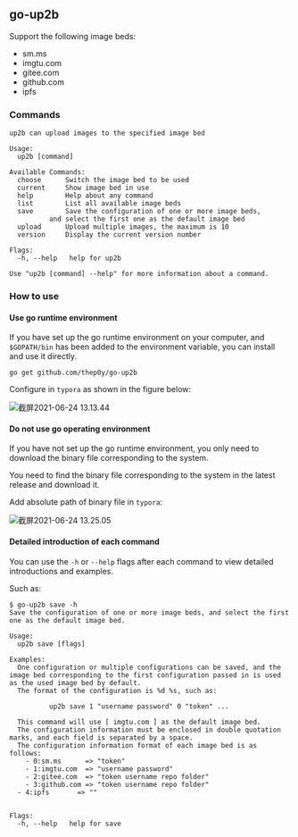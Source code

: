 ## go-up2b

Support the following image beds:
- sm.ms
- imgtu.com
- gitee.com
- github.com
- ipfs

### Commands

```
up2b can upload images to the specified image bed

Usage:
  up2b [command]

Available Commands:
  choose      Switch the image bed to be used
  current     Show image bed in use
  help        Help about any command
  list        List all available image beds
  save        Save the configuration of one or more image beds,
	      and select the first one as the default image bed
  upload      Upload multiple images, the maximum is 10
  version     Display the current version number

Flags:
  -h, --help   help for up2b

Use "up2b [command] --help" for more information about a command.
```

### How to use

#### Use go runtime environment

If you have set up the go runtime environment on your computer, and `$GOPATH/bin` has been added to the environment variable, you can install and use it directly.

```shell
go get github.com/thep0y/go-up2b
```

Configure in `typora` as shown in the figure below:

![截屏2021-06-24 13.13.44](https://cdn.jsdelivr.net/gh/thep0y/image-bed/md/1624511830524171.png)

#### Do not use go operating environment

If you have not set up the go runtime environment, you only need to download the binary file corresponding to the system.

You need to find the binary file corresponding to the system in the latest release and download it.

Add absolute path of binary file in `typora`:

![截屏2021-06-24 13.25.05](https://cdn.jsdelivr.net/gh/thep0y/image-bed/md/1624512338974944.png)

#### Detailed introduction of each command

You can use the `-h` or `--help` flags after each command to view detailed introductions and examples.

Such as:

```shell
$ go-up2b save -h
Save the configuration of one or more image beds, and select the first one as the default image bed.

Usage:
  up2b save [flags]

Examples:
  One configuration or multiple configurations can be saved, and the image bed corresponding to the first configuration passed in is used as the used image bed by default.
  The format of the configuration is %d %s, such as:
  
          up2b save 1 "username password" 0 "token" ...

  This command will use [ imgtu.com ] as the default image bed.
  The configuration information must be enclosed in double quotation marks, and each field is separated by a space.
  The configuration information format of each image bed is as follows:
	- 0:sm.ms      => "token"
	- 1:imgtu.com  => "username password"
	- 2:gitee.com  => "token username repo folder"
	- 3:github.com => "token username repo folder"
  - 4:ipfs       => ""


Flags:
  -h, --help   help for save
```

